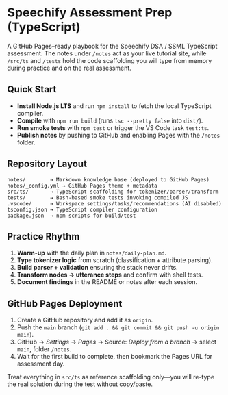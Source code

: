 # Speechify Assessment Prep (TypeScript)

A GitHub Pages–ready playbook for the Speechify DSA / SSML TypeScript assessment. The notes under `/notes` act as your live tutorial site, while `/src/ts` and `/tests` hold the code scaffolding you will type from memory during practice and on the real assessment.

## Quick Start
- **Install Node.js LTS** and run `npm install` to fetch the local TypeScript compiler.
- **Compile** with `npm run build` (runs `tsc --pretty false` into `dist/`).
- **Run smoke tests** with `npm test` or trigger the VS Code task `test:ts`.
- **Publish notes** by pushing to GitHub and enabling Pages with the `/notes` folder.

## Repository Layout
```
notes/        → Markdown knowledge base (deployed to GitHub Pages)
notes/_config.yml → GitHub Pages theme + metadata
src/ts/       → TypeScript scaffolding for tokenizer/parser/transform
tests/        → Bash-based smoke tests invoking compiled JS
.vscode/      → Workspace settings/tasks/recommendations (AI disabled)
tsconfig.json → TypeScript compiler configuration
package.json  → npm scripts for build/test
```

## Practice Rhythm
1. **Warm-up** with the daily plan in `notes/daily-plan.md`.
2. **Type tokenizer logic** from scratch (classification + attribute parsing).
3. **Build parser + validation** ensuring the stack never drifts.
4. **Transform nodes → utterance steps** and confirm with shell tests.
5. **Document findings** in the README or notes after each session.

## GitHub Pages Deployment
1. Create a GitHub repository and add it as `origin`.
2. Push the `main` branch (`git add . && git commit && git push -u origin main`).
3. GitHub → *Settings* → *Pages* → Source: *Deploy from a branch* → select `main`, folder `/notes`.
4. Wait for the first build to complete, then bookmark the Pages URL for assessment day.

Treat everything in `src/ts` as reference scaffolding only—you will re-type the real solution during the test without copy/paste.
